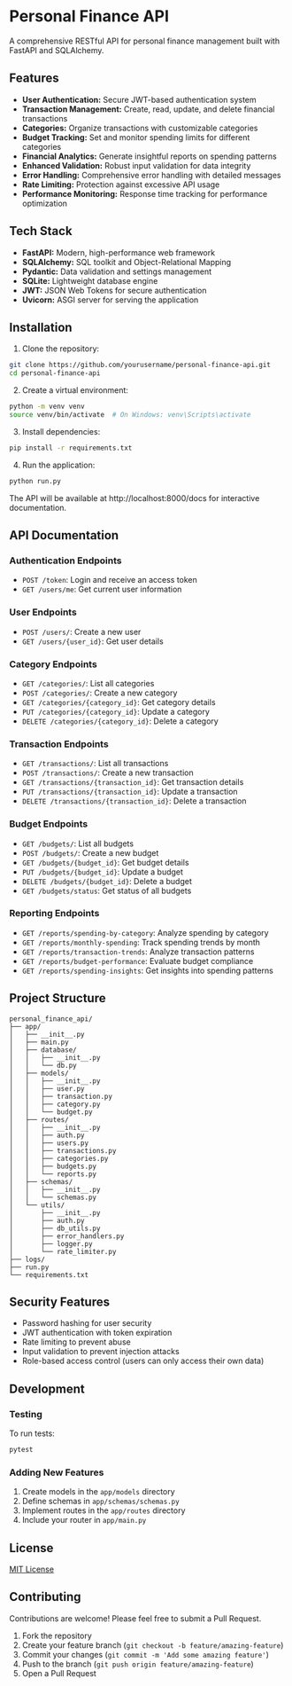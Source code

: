 # Personal Finance API

A comprehensive RESTful API for personal finance management built with FastAPI and SQLAlchemy.

## Features

- **User Authentication:** Secure JWT-based authentication system
- **Transaction Management:** Create, read, update, and delete financial transactions
- **Categories:** Organize transactions with customizable categories
- **Budget Tracking:** Set and monitor spending limits for different categories
- **Financial Analytics:** Generate insightful reports on spending patterns
- **Enhanced Validation:** Robust input validation for data integrity
- **Error Handling:** Comprehensive error handling with detailed messages
- **Rate Limiting:** Protection against excessive API usage
- **Performance Monitoring:** Response time tracking for performance optimization

## Tech Stack

- **FastAPI:** Modern, high-performance web framework
- **SQLAlchemy:** SQL toolkit and Object-Relational Mapping
- **Pydantic:** Data validation and settings management
- **SQLite:** Lightweight database engine
- **JWT:** JSON Web Tokens for secure authentication
- **Uvicorn:** ASGI server for serving the application

## Installation

1. Clone the repository:
```bash
git clone https://github.com/yourusername/personal-finance-api.git
cd personal-finance-api
```

2. Create a virtual environment:
```bash
python -m venv venv
source venv/bin/activate  # On Windows: venv\Scripts\activate
```

3. Install dependencies:
```bash
pip install -r requirements.txt
```

4. Run the application:
```bash
python run.py
```

The API will be available at http://localhost:8000/docs for interactive documentation.

## API Documentation

### Authentication Endpoints

- `POST /token`: Login and receive an access token
- `GET /users/me`: Get current user information

### User Endpoints

- `POST /users/`: Create a new user
- `GET /users/{user_id}`: Get user details

### Category Endpoints

- `GET /categories/`: List all categories
- `POST /categories/`: Create a new category
- `GET /categories/{category_id}`: Get category details
- `PUT /categories/{category_id}`: Update a category
- `DELETE /categories/{category_id}`: Delete a category

### Transaction Endpoints

- `GET /transactions/`: List all transactions
- `POST /transactions/`: Create a new transaction
- `GET /transactions/{transaction_id}`: Get transaction details
- `PUT /transactions/{transaction_id}`: Update a transaction
- `DELETE /transactions/{transaction_id}`: Delete a transaction

### Budget Endpoints

- `GET /budgets/`: List all budgets
- `POST /budgets/`: Create a new budget
- `GET /budgets/{budget_id}`: Get budget details
- `PUT /budgets/{budget_id}`: Update a budget
- `DELETE /budgets/{budget_id}`: Delete a budget
- `GET /budgets/status`: Get status of all budgets

### Reporting Endpoints

- `GET /reports/spending-by-category`: Analyze spending by category
- `GET /reports/monthly-spending`: Track spending trends by month
- `GET /reports/transaction-trends`: Analyze transaction patterns
- `GET /reports/budget-performance`: Evaluate budget compliance
- `GET /reports/spending-insights`: Get insights into spending patterns

## Project Structure

```
personal_finance_api/
├── app/
│   ├── __init__.py
│   ├── main.py
│   ├── database/
│   │   ├── __init__.py
│   │   └── db.py
│   ├── models/
│   │   ├── __init__.py
│   │   ├── user.py
│   │   ├── transaction.py
│   │   ├── category.py
│   │   └── budget.py
│   ├── routes/
│   │   ├── __init__.py
│   │   ├── auth.py
│   │   ├── users.py
│   │   ├── transactions.py
│   │   ├── categories.py
│   │   ├── budgets.py
│   │   └── reports.py
│   ├── schemas/
│   │   ├── __init__.py
│   │   └── schemas.py
│   └── utils/
│       ├── __init__.py
│       ├── auth.py
│       ├── db_utils.py
│       ├── error_handlers.py
│       ├── logger.py
│       └── rate_limiter.py
├── logs/
├── run.py
└── requirements.txt
```

## Security Features

- Password hashing for user security
- JWT authentication with token expiration
- Rate limiting to prevent abuse
- Input validation to prevent injection attacks
- Role-based access control (users can only access their own data)

## Development

### Testing

To run tests:
```bash
pytest
```

### Adding New Features

1. Create models in the `app/models` directory
2. Define schemas in `app/schemas/schemas.py`
3. Implement routes in the `app/routes` directory
4. Include your router in `app/main.py`

## License

[MIT License](LICENSE)

## Contributing

Contributions are welcome! Please feel free to submit a Pull Request.

1. Fork the repository
2. Create your feature branch (`git checkout -b feature/amazing-feature`)
3. Commit your changes (`git commit -m 'Add some amazing feature'`)
4. Push to the branch (`git push origin feature/amazing-feature`)
5. Open a Pull Request
